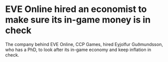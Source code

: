 # EVE Online hired an economist to make sure its in-game money is in check

The company behind EVE Online, CCP Games, hired Eyjolfur Guðmundsson, who has a PhD, to look after its in-game economy and keep inflation in check.